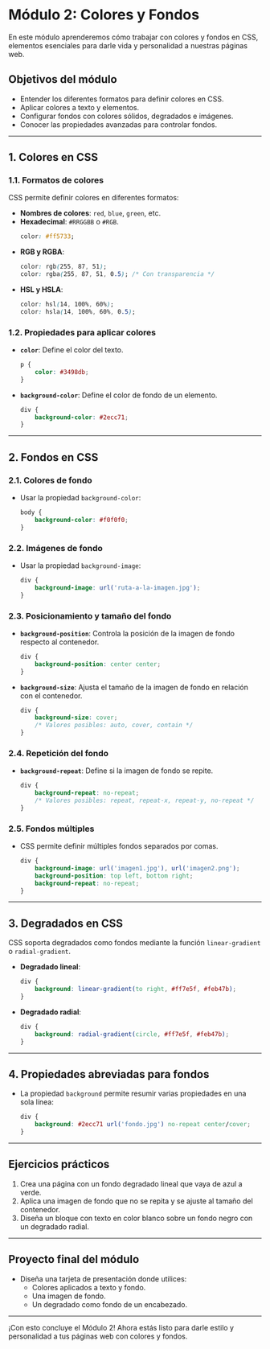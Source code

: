 # Módulo 2: Colores y Fondos

En este módulo aprenderemos cómo trabajar con colores y fondos en CSS, elementos esenciales para darle vida y personalidad a nuestras páginas web.

## Objetivos del módulo

- Entender los diferentes formatos para definir colores en CSS.
- Aplicar colores a texto y elementos.
- Configurar fondos con colores sólidos, degradados e imágenes.
- Conocer las propiedades avanzadas para controlar fondos.

---

## 1. **Colores en CSS**

### 1.1. Formatos de colores

CSS permite definir colores en diferentes formatos:

- **Nombres de colores**: `red`, `blue`, `green`, etc.
- **Hexadecimal**: `#RRGGBB` o `#RGB`.
  ```css
  color: #ff5733;
  ```
- **RGB y RGBA**:
  ```css
  color: rgb(255, 87, 51);
  color: rgba(255, 87, 51, 0.5); /* Con transparencia */
  ```
- **HSL y HSLA**:
  ```css
  color: hsl(14, 100%, 60%);
  color: hsla(14, 100%, 60%, 0.5);
  ```

### 1.2. Propiedades para aplicar colores

- **`color`**: Define el color del texto.
  ```css
  p {
      color: #3498db;
  }
  ```
- **`background-color`**: Define el color de fondo de un elemento.
  ```css
  div {
      background-color: #2ecc71;
  }
  ```

---

## 2. **Fondos en CSS**

### 2.1. Colores de fondo

- Usar la propiedad `background-color`:
  ```css
  body {
      background-color: #f0f0f0;
  }
  ```

### 2.2. Imágenes de fondo

- Usar la propiedad `background-image`:
  ```css
  div {
      background-image: url('ruta-a-la-imagen.jpg');
  }
  ```

### 2.3. Posicionamiento y tamaño del fondo

- **`background-position`**: Controla la posición de la imagen de fondo respecto al contenedor.
  ```css
  div {
      background-position: center center;
  }
  ```

- **`background-size`**: Ajusta el tamaño de la imagen de fondo en relación con el contenedor.
  ```css
  div {
      background-size: cover;
      /* Valores posibles: auto, cover, contain */
  }
  ```

### 2.4. Repetición del fondo

- **`background-repeat`**: Define si la imagen de fondo se repite.
  ```css
  div {
      background-repeat: no-repeat;
      /* Valores posibles: repeat, repeat-x, repeat-y, no-repeat */
  }
  ```

### 2.5. Fondos múltiples

- CSS permite definir múltiples fondos separados por comas.
  ```css
  div {
      background-image: url('imagen1.jpg'), url('imagen2.png');
      background-position: top left, bottom right;
      background-repeat: no-repeat;
  }
  ```

---

## 3. **Degradados en CSS**

CSS soporta degradados como fondos mediante la función `linear-gradient` o `radial-gradient`.

- **Degradado lineal**:
  ```css
  div {
      background: linear-gradient(to right, #ff7e5f, #feb47b);
  }
  ```

- **Degradado radial**:
  ```css
  div {
      background: radial-gradient(circle, #ff7e5f, #feb47b);
  }
  ```

---

## 4. **Propiedades abreviadas para fondos**

- La propiedad `background` permite resumir varias propiedades en una sola línea:
  ```css
  div {
      background: #2ecc71 url('fondo.jpg') no-repeat center/cover;
  }
  ```

---

## Ejercicios prácticos

1. Crea una página con un fondo degradado lineal que vaya de azul a verde.
2. Aplica una imagen de fondo que no se repita y se ajuste al tamaño del contenedor.
3. Diseña un bloque con texto en color blanco sobre un fondo negro con un degradado radial.

---

## Proyecto final del módulo

- Diseña una tarjeta de presentación donde utilices:
  - Colores aplicados a texto y fondo.
  - Una imagen de fondo.
  - Un degradado como fondo de un encabezado.

---

¡Con esto concluye el Módulo 2! Ahora estás listo para darle estilo y personalidad a tus páginas web con colores y fondos.
